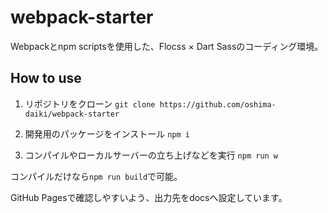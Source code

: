 # webpack-starter

Webpackとnpm scriptsを使用した、Flocss × Dart Sassのコーディング環境。

## How to use

1. リポジトリをクローン
`git clone https://github.com/oshima-daiki/webpack-starter`

2. 開発用のパッケージをインストール
`npm i`

3. コンパイルやローカルサーバーの立ち上げなどを実行
`npm run w`

コンパイルだけなら`npm run build`で可能。

GitHub Pagesで確認しやすいよう、出力先をdocsへ設定しています。
